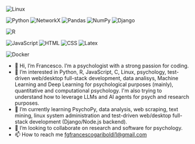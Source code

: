 <p>
  <img alt="Linux" src="https://img.shields.io/badge/Linux-0d1117?logo=linux&logoColor=linux&style=for-the-badge" />
</p>
<p>
  <img alt="Python" src="https://img.shields.io/badge/Python-0d1117?logo=python&logoColor=python&style=for-the-badge" />
  <img alt="NetworkX" src="https://img.shields.io/badge/NetworkX-0d1117?logo=&logoColor=red&style=for-the-badge" />
  <img alt="Pandas" src="https://img.shields.io/badge/Pandas-0d1117?logo=pandas&logoColor=pandas&style=for-the-badge" />
  <img alt="NumPy" src="https://img.shields.io/badge/NumPy-0d1117?logo=numpy&logoColor=numpy&style=for-the-badge" />
  <img alt="Django" src="https://img.shields.io/badge/Django-0d1117?logo=django&logoColor=django&style=for-the-badge" />
</p>
<p>
  <img alt="R" src="https://img.shields.io/badge/R-0d1117?logo=r&logoColor=r&style=for-the-badge" />
</p>
<p>
  <img alt="JavaScript" src="https://img.shields.io/badge/JavaScript-0d1117?logo=javascript&logoColor=javascript&style=for-the-badge" />
    <img alt="HTML" src="https://img.shields.io/badge/HTML-0d1117?logo=html&logoColor=html&style=for-the-badge" />
    <img alt="CSS" src="https://img.shields.io/badge/CSS-0d1117?logo=css&logoColor=css&style=for-the-badge" />
    <img alt="Latex" src="https://img.shields.io/badge/Latex-0d1117?logo=latex&logoColor=latex&style=for-the-badge" />
</p>
<p>
  <img alt="Docker" src="https://img.shields.io/badge/Docker-0d1117?logo=docker&logoColor=docker&style=for-the-badge" />
</p>

- 👋 Hi, I’m Francesco. I’m a psychologist with a strong passion for coding.
- 👀 I’m interested in Python, R, JavaScript, C, Linux, psychology, test-driven web/desktop full-stack development, data analisys, Machine Learning and Deep Learning for psychological purposes (mainly), quantitative and computational psychology. I'm also trying to understand how to leverage LLMs and AI agents for psych and research purposes.
- 🌱 I’m currently learning PsychoPy, data analysis, web scraping, text mining, linux system administration and test-driven web/desktop full-stack development (Django/Node.js backend).
- 💞️ I’m looking to collaborate on research and software for psychology.
- 📫 How to reach me fgfrancescogariboldi1@gmail.com

<!---
Franaz96/Franaz96 is a ✨ special ✨ repository because its `README.md` (this file) appears on your GitHub profile.
You can click the Preview link to take a look at your changes.
--->
